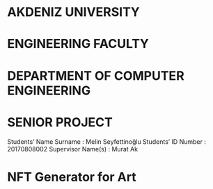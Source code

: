 # AKDENIZ UNIVERSITY
# ENGINEERING FACULTY
# DEPARTMENT OF COMPUTER ENGINEERING

# SENIOR PROJECT 

Students’ Name Surname : Melin Seyfettinoğlu
Students’ ID Number : 20170808002
Supervisor Name(s) : Murat Ak

# NFT Generator for Art
